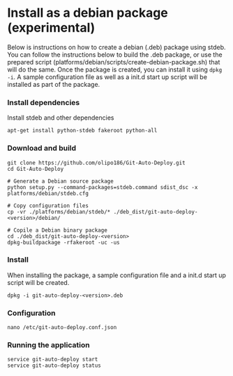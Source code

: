 # Install as a debian package (experimental)

Below is instructions on how to create a debian (.deb) package using stdeb. You can follow the instructions below to build the .deb package, or use the prepared script (platforms/debian/scripts/create-debian-package.sh) that will do the same. Once the package is created, you can install it using ```dpkg -i```. A sample configuration file as well as a init.d start up script will be installed as part of the package.

### Install dependencies

Install stdeb and other dependencies

    apt-get install python-stdeb fakeroot python-all

### Download and build

    git clone https://github.com/olipo186/Git-Auto-Deploy.git
    cd Git-Auto-Deploy
    
    # Generate a Debian source package
    python setup.py --command-packages=stdeb.command sdist_dsc -x platforms/debian/stdeb.cfg

    # Copy configuration files
    cp -vr ./platforms/debian/stdeb/* ./deb_dist/git-auto-deploy-<version>/debian/

    # Copile a Debian binary package
    cd ./deb_dist/git-auto-deploy-<version>
    dpkg-buildpackage -rfakeroot -uc -us

### Install

When installing the package, a sample configuration file and a init.d start up script will be created.

    dpkg -i git-auto-deploy-<version>.deb

### Configuration

    nano /etc/git-auto-deploy.conf.json

### Running the application

    service git-auto-deploy start
    service git-auto-deploy status
    
